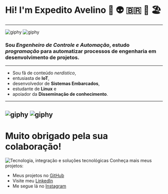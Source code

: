 # Hi! I'm Expedito Avelino 🖖 👽 🇧🇷 🍻 🏖️
---
![giphy](https://user-images.githubusercontent.com/28222394/172021816-f97ee654-4e21-4208-8d3a-c3635bed24a5.gif) ![giphy](https://user-images.githubusercontent.com/28222394/172021906-0f7de492-2748-4396-9451-52340cdb1df5.gif)

### Sou **_Engenheiro de Controle e Automação_**, estudo _programação_ para **automatizar processos de engenharia** em **desenvolvimento de projetos**.
---
* Sou fã de conteúdo _nerdístico_,  
* entusiasta de **IoT**, 
* desenvolvedor de **Sistemas Embarcados**, 
* estudante de **Linux** e
* apoiador da **Disseminação de conhecimento**.
---
 ![giphy](https://user-images.githubusercontent.com/28222394/172022784-51ce263e-287d-4e2a-ba7d-a83ee9680a9b.gif)
 ![giphy](https://user-images.githubusercontent.com/28222394/172022711-728bf2ee-afd0-428d-b05f-4597e9fcd5a5.gif)
---
Muito obrigado pela sua colaboração!
============================
![Tecnologia, integração e soluções tecnológicas](https://user-images.githubusercontent.com/28222394/172018392-3171f87f-c990-4d34-93c9-32cf6808cf03.jpg)
Conheça mais meus projetos:
* Meus projetos no [GitHub](https://github.com/ExASN)
* Visite meu [LinkedIn](https://www.linkedin.com/in/expedito-a-s-neto-eng-automacao/)
* Me segue lá no [Instagram](https://www.instagram.com/engexpeditoavelino)
